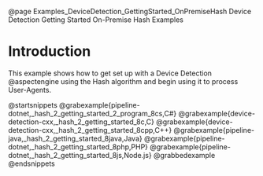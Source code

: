 @page Examples_DeviceDetection_GettingStarted_OnPremiseHash Device Detection Getting Started On-Premise Hash Examples

# Introduction

This example shows how to get set up with a Device Detection @aspectengine using the Hash algorithm
and begin using it to process User-Agents.

@startsnippets
@grabexample{pipeline-dotnet,_hash_2_getting_started_2_program_8cs,C#}
@grabexample{device-detection-cxx,_hash_2_getting_started_8c,C}
@grabexample{device-detection-cxx,_hash_2_getting_started_8cpp,C++}
@grabexample{pipeline-java,_hash_2_getting_started_8java,Java}
@grabexample{pipeline-dotnet,_hash_2_getting_started_8php,PHP}
@grabexample{pipeline-dotnet,_hash_2_getting_started_8js,Node.js}
@grabbedexample
@endsnippets
